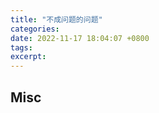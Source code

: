 ```yaml
---
title: "不成问题的问题"
categories: 
date: 2022-11-17 18:04:07 +0800
tags: 
excerpt: 
---
```













## Misc



